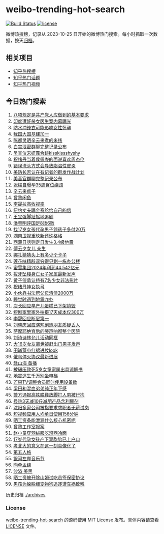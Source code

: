 # weibo-trending-hot-search

[![Build Status](https://github.com/justjavac/weibo-trending-hot-search/workflows/ci/badge.svg?branch=master)](https://github.com/justjavac/weibo-trending-hot-search/actions)
[![license](https://img.shields.io/github/license/justjavac/weibo-trending-hot-search)](https://github.com/justjavac/weibo-trending-hot-search/blob/master/LICENSE)

微博热搜榜，记录从 2023-10-25 日开始的微博热门搜索。每小时抓取一次数据，按天[归档](./archives)。

## 相关项目

- [知乎热搜榜](https://github.com/justjavac/zhihu-trending-top-search)
- [知乎热门话题](https://github.com/justjavac/zhihu-trending-hot-questions)
- [知乎热门视频](https://github.com/justjavac/zhihu-trending-hot-video)

## 今日热门搜索

<!-- BEGIN -->
<!-- 最后更新时间 Thu Mar 27 2025 01:22:13 GMT+0800 (China Standard Time) -->

1. [八项规定是共产党人应做到的基本要求](https://s.weibo.com//weibo?q=%23%E5%85%AB%E9%A1%B9%E8%A7%84%E5%AE%9A%E6%98%AF%E5%85%B1%E4%BA%A7%E5%85%9A%E4%BA%BA%E5%BA%94%E5%81%9A%E5%88%B0%E7%9A%84%E5%9F%BA%E6%9C%AC%E8%A6%81%E6%B1%82%23&Refer=new_time)
1. [印度遭奸杀女医生案内幕曝光](https://s.weibo.com//weibo?q=%23%E5%8D%B0%E5%BA%A6%E9%81%AD%E5%A5%B8%E6%9D%80%E5%A5%B3%E5%8C%BB%E7%94%9F%E6%A1%88%E5%86%85%E5%B9%95%E6%9B%9D%E5%85%89%23&t=31&band_rank=1&Refer=top)
1. [防水冲锋衣可能影响女性怀孕](https://s.weibo.com//weibo?q=%23%E9%98%B2%E6%B0%B4%E5%86%B2%E9%94%8B%E8%A1%A3%E5%8F%AF%E8%83%BD%E5%BD%B1%E5%93%8D%E5%A5%B3%E6%80%A7%E6%80%80%E5%AD%95%23&t=31&band_rank=4&Refer=top)
1. [我国大国基建加一](https://s.weibo.com//weibo?q=%23%E6%88%91%E5%9B%BD%E5%A4%A7%E5%9B%BD%E5%9F%BA%E5%BB%BA%E5%8A%A0%E4%B8%80%23&t=31&band_rank=3&Refer=top)
1. [陈都灵晒辛云来煮的米线](https://s.weibo.com//weibo?q=%23%E9%99%88%E9%83%BD%E7%81%B5%E6%99%92%E8%BE%9B%E4%BA%91%E6%9D%A5%E7%85%AE%E7%9A%84%E7%B1%B3%E7%BA%BF%23&t=31&band_rank=2&Refer=top)
1. [白宫泄密群聊完整记录公布](https://s.weibo.com//weibo?q=%23%E7%99%BD%E5%AE%AB%E6%B3%84%E5%AF%86%E7%BE%A4%E8%81%8A%E5%AE%8C%E6%95%B4%E8%AE%B0%E5%BD%95%E5%85%AC%E5%B8%83%23&t=31&band_rank=5&Refer=top)
1. [吴宣仪宋妍霏合跳kisskissshyshy](https://s.weibo.com//weibo?q=%E5%90%B4%E5%AE%A3%E4%BB%AA%E5%AE%8B%E5%A6%8D%E9%9C%8F%E5%90%88%E8%B7%B3kisskissshyshy&t=31&band_rank=6&Refer=top)
1. [祝绪丹当着侯佩岑的面说喜欢周杰伦](https://s.weibo.com//weibo?q=%23%E7%A5%9D%E7%BB%AA%E4%B8%B9%E5%BD%93%E7%9D%80%E4%BE%AF%E4%BD%A9%E5%B2%91%E7%9A%84%E9%9D%A2%E8%AF%B4%E5%96%9C%E6%AC%A2%E5%91%A8%E6%9D%B0%E4%BC%A6%23&t=31&band_rank=7&Refer=top)
1. [错误洗头方式会导致脂溢性皮炎](https://s.weibo.com//weibo?q=%23%E9%94%99%E8%AF%AF%E6%B4%97%E5%A4%B4%E6%96%B9%E5%BC%8F%E4%BC%9A%E5%AF%BC%E8%87%B4%E8%84%82%E6%BA%A2%E6%80%A7%E7%9A%AE%E7%82%8E%23&t=31&band_rank=9&Refer=top)
1. [美防长否认在有记者的群发作战计划](https://s.weibo.com//weibo?q=%23%E7%BE%8E%E9%98%B2%E9%95%BF%E5%90%A6%E8%AE%A4%E5%9C%A8%E6%9C%89%E8%AE%B0%E8%80%85%E7%9A%84%E7%BE%A4%E5%8F%91%E4%BD%9C%E6%88%98%E8%AE%A1%E5%88%92%23&t=31&band_rank=24&Refer=top)
1. [美高官群聊完整记录公布](https://s.weibo.com//weibo?q=%23%E7%BE%8E%E9%AB%98%E5%AE%98%E7%BE%A4%E8%81%8A%E5%AE%8C%E6%95%B4%E8%AE%B0%E5%BD%95%E5%85%AC%E5%B8%83%23&t=31&band_rank=10&Refer=top)
1. [张檬自曝孕35周臀位绕颈](https://s.weibo.com//weibo?q=%23%E5%BC%A0%E6%AA%AC%E8%87%AA%E6%9B%9D%E5%AD%9535%E5%91%A8%E8%87%80%E4%BD%8D%E7%BB%95%E9%A2%88%23&t=31&band_rank=21&Refer=top)
1. [辛云来疯子](https://s.weibo.com//weibo?q=%23%E8%BE%9B%E4%BA%91%E6%9D%A5%E7%96%AF%E5%AD%90%23&t=31&band_rank=12&Refer=top)
1. [曾黎闲鱼](https://s.weibo.com//weibo?q=%E6%9B%BE%E9%BB%8E%E9%97%B2%E9%B1%BC&t=31&band_rank=11&Refer=top)
1. [李晟拉高收视率](https://s.weibo.com//weibo?q=%E6%9D%8E%E6%99%9F%E6%8B%89%E9%AB%98%E6%94%B6%E8%A7%86%E7%8E%87&t=31&band_rank=20&Refer=top)
1. [纽约丈夫曝金赛纶给自己的信](https://s.weibo.com//weibo?q=%23%E7%BA%BD%E7%BA%A6%E4%B8%88%E5%A4%AB%E6%9B%9D%E9%87%91%E8%B5%9B%E7%BA%B6%E7%BB%99%E8%87%AA%E5%B7%B1%E7%9A%84%E4%BF%A1%23&t=31&band_rank=13&Refer=top)
1. [王宝强脚趾抠地追剧](https://s.weibo.com//weibo?q=%E7%8E%8B%E5%AE%9D%E5%BC%BA%E8%84%9A%E8%B6%BE%E6%8A%A0%E5%9C%B0%E8%BF%BD%E5%89%A7&t=31&band_rank=14&Refer=top)
1. [潘粤明评国足8场6败](https://s.weibo.com//weibo?q=%23%E6%BD%98%E7%B2%A4%E6%98%8E%E8%AF%84%E5%9B%BD%E8%B6%B38%E5%9C%BA6%E8%B4%A5%23&t=31&band_rank=17&Refer=top)
1. [找17岁女孩代孕男子领孩子多付20万](https://s.weibo.com//weibo?q=%23%E6%89%BE17%E5%B2%81%E5%A5%B3%E5%AD%A9%E4%BB%A3%E5%AD%95%E7%94%B7%E5%AD%90%E9%A2%86%E5%AD%A9%E5%AD%90%E5%A4%9A%E4%BB%9820%E4%B8%87%23&t=31&band_rank=18&Refer=top)
1. [湖南卫视重映新还珠格格](https://s.weibo.com//weibo?q=%E6%B9%96%E5%8D%97%E5%8D%AB%E8%A7%86%E9%87%8D%E6%98%A0%E6%96%B0%E8%BF%98%E7%8F%A0%E6%A0%BC%E6%A0%BC&t=31&band_rank=19&Refer=top)
1. [西藏日喀则定日发生3.4级地震](https://s.weibo.com//weibo?q=%23%E8%A5%BF%E8%97%8F%E6%97%A5%E5%96%80%E5%88%99%E5%AE%9A%E6%97%A5%E5%8F%91%E7%94%9F3.4%E7%BA%A7%E5%9C%B0%E9%9C%87%23&t=31&band_rank=25&Refer=top)
1. [傅云夕女儿 亲生](https://s.weibo.com//weibo?q=%E5%82%85%E4%BA%91%E5%A4%95%E5%A5%B3%E5%84%BF%20%E4%BA%B2%E7%94%9F&t=31&band_rank=15&Refer=top)
1. [娜扎猜猜头上有多少个卡子](https://s.weibo.com//weibo?q=%23%E5%A8%9C%E6%89%8E%E7%8C%9C%E7%8C%9C%E5%A4%B4%E4%B8%8A%E6%9C%89%E5%A4%9A%E5%B0%91%E4%B8%AA%E5%8D%A1%E5%AD%90%23&t=31&band_rank=35&Refer=top)
1. [莲花味精辟谣穷得只剩一栋办公楼](https://s.weibo.com//weibo?q=%23%E8%8E%B2%E8%8A%B1%E5%91%B3%E7%B2%BE%E8%BE%9F%E8%B0%A3%E7%A9%B7%E5%BE%97%E5%8F%AA%E5%89%A9%E4%B8%80%E6%A0%8B%E5%8A%9E%E5%85%AC%E6%A5%BC%23&t=31&band_rank=18&Refer=top)
1. [蜜雪集团2024年利润44.542亿元](https://s.weibo.com//weibo?q=%23%E8%9C%9C%E9%9B%AA%E9%9B%86%E5%9B%A22024%E5%B9%B4%E5%88%A9%E6%B6%A644.542%E4%BA%BF%E5%85%83%23&t=31&band_rank=16&Refer=top)
1. [拔牙坠楼身亡女子家属最新发声](https://s.weibo.com//weibo?q=%23%E6%8B%94%E7%89%99%E5%9D%A0%E6%A5%BC%E8%BA%AB%E4%BA%A1%E5%A5%B3%E5%AD%90%E5%AE%B6%E5%B1%9E%E6%9C%80%E6%96%B0%E5%8F%91%E5%A3%B0%23&t=31&band_rank=8&Refer=top)
1. [黄子佼承认持有7名少女非法影片](https://s.weibo.com//weibo?q=%23%E9%BB%84%E5%AD%90%E4%BD%BC%E6%89%BF%E8%AE%A4%E6%8C%81%E6%9C%897%E5%90%8D%E5%B0%91%E5%A5%B3%E9%9D%9E%E6%B3%95%E5%BD%B1%E7%89%87%23&t=31&band_rank=17&Refer=top)
1. [祝绪丹神女执弓](https://s.weibo.com//weibo?q=%E7%A5%9D%E7%BB%AA%E4%B8%B9%E7%A5%9E%E5%A5%B3%E6%89%A7%E5%BC%93&t=31&band_rank=27&Refer=top)
1. [小伙靠书法帮父母清债2000万](https://s.weibo.com//weibo?q=%23%E5%B0%8F%E4%BC%99%E9%9D%A0%E4%B9%A6%E6%B3%95%E5%B8%AE%E7%88%B6%E6%AF%8D%E6%B8%85%E5%80%BA2000%E4%B8%87%23&t=31&band_rank=23&Refer=top)
1. [睡觉时遇到地震咋办](https://s.weibo.com//weibo?q=%23%E7%9D%A1%E8%A7%89%E6%97%B6%E9%81%87%E5%88%B0%E5%9C%B0%E9%9C%87%E5%92%8B%E5%8A%9E%23&t=31&band_rank=30&Refer=top)
1. [店长回应早产儿蛋糕已下架销毁](https://s.weibo.com//weibo?q=%23%E5%BA%97%E9%95%BF%E5%9B%9E%E5%BA%94%E6%97%A9%E4%BA%A7%E5%84%BF%E8%9B%8B%E7%B3%95%E5%B7%B2%E4%B8%8B%E6%9E%B6%E9%94%80%E6%AF%81%23&t=31&band_rank=10&Refer=top)
1. [短剧家里家外拍摄17天成本仅300万](https://s.weibo.com//weibo?q=%23%E7%9F%AD%E5%89%A7%E5%AE%B6%E9%87%8C%E5%AE%B6%E5%A4%96%E6%8B%8D%E6%91%8417%E5%A4%A9%E6%88%90%E6%9C%AC%E4%BB%85300%E4%B8%87%23&t=31&band_rank=28&Refer=top)
1. [李晟回应断层第一](https://s.weibo.com//weibo?q=%23%E6%9D%8E%E6%99%9F%E5%9B%9E%E5%BA%94%E6%96%AD%E5%B1%82%E7%AC%AC%E4%B8%80%23&t=31&band_rank=31&Refer=top)
1. [刘晓庆回应演短剧遭朋友质疑丢人](https://s.weibo.com//weibo?q=%23%E5%88%98%E6%99%93%E5%BA%86%E5%9B%9E%E5%BA%94%E6%BC%94%E7%9F%AD%E5%89%A7%E9%81%AD%E6%9C%8B%E5%8F%8B%E8%B4%A8%E7%96%91%E4%B8%A2%E4%BA%BA%23&t=31&band_rank=33&Refer=top)
1. [萨摩耶绝育后的哭声响彻整个医院](https://s.weibo.com//weibo?q=%23%E8%90%A8%E6%91%A9%E8%80%B6%E7%BB%9D%E8%82%B2%E5%90%8E%E7%9A%84%E5%93%AD%E5%A3%B0%E5%93%8D%E5%BD%BB%E6%95%B4%E4%B8%AA%E5%8C%BB%E9%99%A2%23&t=31&band_rank=29&Refer=top)
1. [刘诗诗林允儿活动同框](https://s.weibo.com//weibo?q=%23%E5%88%98%E8%AF%97%E8%AF%97%E6%9E%97%E5%85%81%E5%84%BF%E6%B4%BB%E5%8A%A8%E5%90%8C%E6%A1%86%23&t=31&band_rank=36&Refer=top)
1. [大16岁女友离世被赶出门男子发声](https://s.weibo.com//weibo?q=%23%E5%A4%A716%E5%B2%81%E5%A5%B3%E5%8F%8B%E7%A6%BB%E4%B8%96%E8%A2%AB%E8%B5%B6%E5%87%BA%E9%97%A8%E7%94%B7%E5%AD%90%E5%8F%91%E5%A3%B0%23&t=31&band_rank=38&Refer=top)
1. [田曦薇小红裙进妆look](https://s.weibo.com//weibo?q=%23%E7%94%B0%E6%9B%A6%E8%96%87%E5%B0%8F%E7%BA%A2%E8%A3%99%E8%BF%9B%E5%A6%86look%23&t=31&band_rank=34&Refer=top)
1. [俄乌停火协议最新进展](https://s.weibo.com//weibo?q=%23%E4%BF%84%E4%B9%8C%E5%81%9C%E7%81%AB%E5%8D%8F%E8%AE%AE%E6%9C%80%E6%96%B0%E8%BF%9B%E5%B1%95%23&t=31&band_rank=26&Refer=top)
1. [赴山海 备播](https://s.weibo.com//weibo?q=%E8%B5%B4%E5%B1%B1%E6%B5%B7%20%E5%A4%87%E6%92%AD&t=31&band_rank=40&Refer=top)
1. [被碾压致死5岁女童家属出具谅解书](https://s.weibo.com//weibo?q=%23%E8%A2%AB%E7%A2%BE%E5%8E%8B%E8%87%B4%E6%AD%BB5%E5%B2%81%E5%A5%B3%E7%AB%A5%E5%AE%B6%E5%B1%9E%E5%87%BA%E5%85%B7%E8%B0%85%E8%A7%A3%E4%B9%A6%23&t=31&band_rank=46&Refer=top)
1. [地震逃生千万别坐电梯](https://s.weibo.com//weibo?q=%23%E5%9C%B0%E9%9C%87%E9%80%83%E7%94%9F%E5%8D%83%E4%B8%87%E5%88%AB%E5%9D%90%E7%94%B5%E6%A2%AF%23&t=31&band_rank=41&Refer=top)
1. [芒果TV调整会员同时使用设备数](https://s.weibo.com//weibo?q=%23%E8%8A%92%E6%9E%9CTV%E8%B0%83%E6%95%B4%E4%BC%9A%E5%91%98%E5%90%8C%E6%97%B6%E4%BD%BF%E7%94%A8%E8%AE%BE%E5%A4%87%E6%95%B0%23&t=31&band_rank=39&Refer=top)
1. [梁田和混血弟弟纯正年下感](https://s.weibo.com//weibo?q=%E6%A2%81%E7%94%B0%E5%92%8C%E6%B7%B7%E8%A1%80%E5%BC%9F%E5%BC%9F%E7%BA%AF%E6%AD%A3%E5%B9%B4%E4%B8%8B%E6%84%9F&t=31&band_rank=43&Refer=top)
1. [警方通报高铁脱鞋放脚打人男被行拘](https://s.weibo.com//weibo?q=%23%E8%AD%A6%E6%96%B9%E9%80%9A%E6%8A%A5%E9%AB%98%E9%93%81%E8%84%B1%E9%9E%8B%E6%94%BE%E8%84%9A%E6%89%93%E4%BA%BA%E7%94%B7%E8%A2%AB%E8%A1%8C%E6%8B%98%23&t=31&band_rank=43&Refer=top)
1. [号称3天减10斤减肥产品含利尿剂](https://s.weibo.com//weibo?q=%23%E5%8F%B7%E7%A7%B03%E5%A4%A9%E5%87%8F10%E6%96%A4%E5%87%8F%E8%82%A5%E4%BA%A7%E5%93%81%E5%90%AB%E5%88%A9%E5%B0%BF%E5%89%82%23&t=31&band_rank=45&Refer=top)
1. [沈阳多家公司被指要求求职者无薪试岗](https://s.weibo.com//weibo?q=%23%E6%B2%88%E9%98%B3%E5%A4%9A%E5%AE%B6%E5%85%AC%E5%8F%B8%E8%A2%AB%E6%8C%87%E8%A6%81%E6%B1%82%E6%B1%82%E8%81%8C%E8%80%85%E6%97%A0%E8%96%AA%E8%AF%95%E5%B2%97%23&t=31&band_rank=41&Refer=top)
1. [短视频应用人均单日使用156分钟](https://s.weibo.com//weibo?q=%23%E7%9F%AD%E8%A7%86%E9%A2%91%E5%BA%94%E7%94%A8%E4%BA%BA%E5%9D%87%E5%8D%95%E6%97%A5%E4%BD%BF%E7%94%A8156%E5%88%86%E9%92%9F%23&t=31&band_rank=22&Refer=top)
1. [晒工资条能泄漏什么核心机密呢](https://s.weibo.com//weibo?q=%23%E6%99%92%E5%B7%A5%E8%B5%84%E6%9D%A1%E8%83%BD%E6%B3%84%E6%BC%8F%E4%BB%80%E4%B9%88%E6%A0%B8%E5%BF%83%E6%9C%BA%E5%AF%86%E5%91%A2%23&t=31&band_rank=42&Refer=top)
1. [曾黎工作室报案](https://s.weibo.com//weibo?q=%23%E6%9B%BE%E9%BB%8E%E5%B7%A5%E4%BD%9C%E5%AE%A4%E6%8A%A5%E6%A1%88%23&t=31&band_rank=37&Refer=top)
1. [赵小童穿羽绒服吃鸡西冷面](https://s.weibo.com//weibo?q=%23%E8%B5%B5%E5%B0%8F%E7%AB%A5%E7%A9%BF%E7%BE%BD%E7%BB%92%E6%9C%8D%E5%90%83%E9%B8%A1%E8%A5%BF%E5%86%B7%E9%9D%A2%23&t=31&band_rank=50&Refer=top)
1. [17岁代孕女孩产下双胞胎已上户口](https://s.weibo.com//weibo?q=%2317%E5%B2%81%E4%BB%A3%E5%AD%95%E5%A5%B3%E5%AD%A9%E4%BA%A7%E4%B8%8B%E5%8F%8C%E8%83%9E%E8%83%8E%E5%B7%B2%E4%B8%8A%E6%88%B7%E5%8F%A3%23&t=31&band_rank=6&Refer=top)
1. [考北大的意义在这一刻具像化了](https://s.weibo.com//weibo?q=%E8%80%83%E5%8C%97%E5%A4%A7%E7%9A%84%E6%84%8F%E4%B9%89%E5%9C%A8%E8%BF%99%E4%B8%80%E5%88%BB%E5%85%B7%E5%83%8F%E5%8C%96%E4%BA%86&t=31&band_rank=32&Refer=top)
1. [第五人格](https://s.weibo.com//weibo?q=%23%E7%AC%AC%E4%BA%94%E4%BA%BA%E6%A0%BC%23&t=31&band_rank=44&Refer=top)
1. [银河左岸音乐节](https://s.weibo.com//weibo?q=%23%E9%93%B6%E6%B2%B3%E5%B7%A6%E5%B2%B8%E9%9F%B3%E4%B9%90%E8%8A%82%23&t=31&band_rank=45&Refer=top)
1. [昀牵孟绕](https://s.weibo.com//weibo?q=%E6%98%80%E7%89%B5%E5%AD%9F%E7%BB%95&t=31&band_rank=47&Refer=top)
1. [沙溢 美黑](https://s.weibo.com//weibo?q=%E6%B2%99%E6%BA%A2%20%E7%BE%8E%E9%BB%91&t=31&band_rank=48&Refer=top)
1. [晒工资被开除山姆试吃员签保密协议](https://s.weibo.com//weibo?q=%23%E6%99%92%E5%B7%A5%E8%B5%84%E8%A2%AB%E5%BC%80%E9%99%A4%E5%B1%B1%E5%A7%86%E8%AF%95%E5%90%83%E5%91%98%E7%AD%BE%E4%BF%9D%E5%AF%86%E5%8D%8F%E8%AE%AE%23&t=31&band_rank=49&Refer=top)
1. [男孩为躲脱缰宠物狗追逐遭车祸致残](https://s.weibo.com//weibo?q=%23%E7%94%B7%E5%AD%A9%E4%B8%BA%E8%BA%B2%E8%84%B1%E7%BC%B0%E5%AE%A0%E7%89%A9%E7%8B%97%E8%BF%BD%E9%80%90%E9%81%AD%E8%BD%A6%E7%A5%B8%E8%87%B4%E6%AE%8B%23&t=31&band_rank=50&Refer=top)

<!-- END -->

历史归档 [./archives](./archives)

### License

[weibo-trending-hot-search](https://github.com/justjavac/weibo-trending-hot-search) 的源码使用 MIT License
发布。具体内容请查看 [LICENSE](./LICENSE) 文件。
